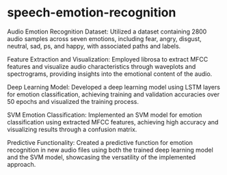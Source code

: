 # speech-emotion-recognition

Audio Emotion Recognition Dataset: Utilized a dataset containing 2800 audio samples across seven emotions, including fear, angry, disgust, neutral, sad, ps, and happy, with associated paths and labels.

Feature Extraction and Visualization: Employed librosa to extract MFCC features and visualize audio characteristics through waveplots and spectrograms, providing insights into the emotional content of the audio.

Deep Learning Model: Developed a deep learning model using LSTM layers for emotion classification, achieving training and validation accuracies over 50 epochs and visualized the training process.

SVM Emotion Classification: Implemented an SVM model for emotion classification using extracted MFCC features, achieving high accuracy and visualizing results through a confusion matrix.

Predictive Functionality: Created a predictive function for emotion recognition in new audio files using both the trained deep learning model and the SVM model, showcasing the versatility of the implemented approach.



